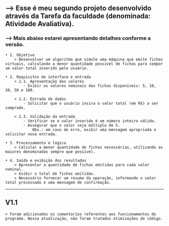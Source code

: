 ## --> Esse é meu segundo projeto desenvolvido através da Tarefa da faculdade (denominada: Atividade Avaliativa).

### --> Mais abaixo estarei apresentando detalhes conforme a versão.

    • 1. Objetivo
        > Desenvolver um algoritmo que simule uma máquina que emite fichas virtuais, calculando a menor quantidade possível de fichas para compor um valor total inserido pelo usuário.

    • 2. Requisitos de interface e entrada
        > 2.1. Apresentação dos valores
            - Exibir os valores nominais das fichas disponíveis: 5, 10, 20, 50 e 100.

        > 2.2. Entrada de dados
            - Solicitar que o usuário insira o valor total (em R$) a ser comprado.

        > 2.3. Validação da entrada
            - Verificar se o valor inserido é um número inteiro válido.
            - Assegurar que o valor seja múltiplo de 5.
                Obs.: em caso de erro, exibir uma mensagem apropriada e solicitar nova entrada.

    • 3. Processamento e lógica
        > Calcular a menor quantidade de fichas necessárias, utilizando as maiores denominadas sempre que possível.

    • 4. Saída e exibição dos resultados
        > Apresentar a quantidade de fichas emitidas para cada valor nominal.
        > Exibir o total de fichas emitidas.
        > Necessário fornecer um resumo da operação, informando o valor total processado e uma mensagem de confirmação.

---

## V1.1

    > Foram adicionados os comentarios referentes aos funcionamentos do programa. Nessa atualização, não foram tratados otimizações de código.
